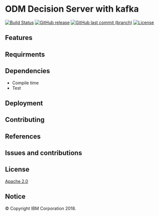 # ODM Decision Server with kafka
[![Build Status](https://travis.ibm.com/benjamin-ratiarisolo/res-loan-validation.svg?token=by2BAQBLJGxnqLDprkLj&branch=master)](https://travis.ibm.com/MYattara/ODM-DecisionServer-Kafka)
[![GitHub release](https://img.shields.io/github/release/ODMDev/odm-ondocker.svg)](https://github.ibm.com/MYattara/ODM-DecisionServer-Kafka)
[![GitHub last commit (branch)](https://img.shields.io/github/last-commit/ODMDev/odm-ondocker/dev.svg)](https://github.ibm.com/MYattara/ODM-DecisionServer-Kafka)
[![License](https://img.shields.io/badge/License-Apache%202.0-blue.svg)](https://opensource.org/licenses/Apache-2.0)

## Features

## Requirments

## Dependencies
- Compile time
- Test

## Deployment

## Contributing

## References

## Issues and contributions

## License
[Apache 2.0](LICENSE)
## Notice
© Copyright IBM Corporation 2018.


